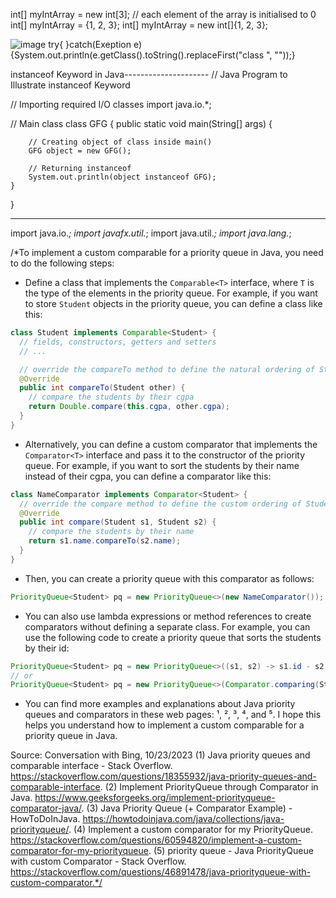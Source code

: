 
int[] myIntArray = new int[3]; // each element of the array is initialised to 0
int[] myIntArray = {1, 2, 3};
int[] myIntArray = new int[]{1, 2, 3};


![image](https://github.com/pd-101e/Dsa-Java/assets/59065854/dd1e8a6a-860b-4180-b089-ca8d83f02f9c)
try{
}catch(Exeption e)
{System.out.println(e.getClass().toString().replaceFirst("class ", ""));}

instanceof Keyword in Java---------------------
// Java Program to Illustrate instanceof Keyword

// Importing required I/O classes
import java.io.*;

// Main class
class GFG {
	public static void main(String[] args)
	{

		// Creating object of class inside main()
		GFG object = new GFG();

		// Returning instanceof
		System.out.println(object instanceof GFG);
	}
}

-------------------------------------------------
import java.io.*;
import javafx.util.*;
import java.util.*;
import java.lang.*;


/*To implement a custom comparable for a priority queue in Java, you need to do the following steps:

- Define a class that implements the `Comparable<T>` interface, where `T` is the type of the elements in the priority queue. For example, if you want to store `Student` objects in the priority queue, you can define a class like this:

```java
class Student implements Comparable<Student> {
  // fields, constructors, getters and setters
  // ...

  // override the compareTo method to define the natural ordering of Student objects
  @Override
  public int compareTo(Student other) {
    // compare the students by their cgpa
    return Double.compare(this.cgpa, other.cgpa);
  }
}
```

- Alternatively, you can define a custom comparator that implements the `Comparator<T>` interface and pass it to the constructor of the priority queue. For example, if you want to sort the students by their name instead of their cgpa, you can define a comparator like this:

```java
class NameComparator implements Comparator<Student> {
  // override the compare method to define the custom ordering of Student objects
  @Override
  public int compare(Student s1, Student s2) {
    // compare the students by their name
    return s1.name.compareTo(s2.name);
  }
}
```

- Then, you can create a priority queue with this comparator as follows:

```java
PriorityQueue<Student> pq = new PriorityQueue<>(new NameComparator());
```

- You can also use lambda expressions or method references to create comparators without defining a separate class. For example, you can use the following code to create a priority queue that sorts the students by their id:

```java
PriorityQueue<Student> pq = new PriorityQueue<>((s1, s2) -> s1.id - s2.id);
// or
PriorityQueue<Student> pq = new PriorityQueue<>(Comparator.comparing(Student::id));
```

- You can find more examples and explanations about Java priority queues and comparators in these web pages: ¹, ², ³, ⁴, and ⁵. I hope this helps you understand how to implement a custom comparable for a priority queue in Java.

Source: Conversation with Bing, 10/23/2023
(1) Java priority queues and comparable interface - Stack Overflow. https://stackoverflow.com/questions/18355932/java-priority-queues-and-comparable-interface.
(2) Implement PriorityQueue through Comparator in Java. https://www.geeksforgeeks.org/implement-priorityqueue-comparator-java/.
(3) Java Priority Queue (+ Comparator Example) - HowToDoInJava. https://howtodoinjava.com/java/collections/java-priorityqueue/.
(4) Implement a custom comparator for my PriorityQueue. https://stackoverflow.com/questions/60594820/implement-a-custom-comparator-for-my-priorityqueue.
(5) priority queue - Java PriorityQueue with custom Comparator - Stack Overflow. https://stackoverflow.com/questions/46891478/java-priorityqueue-with-custom-comparator.*/
